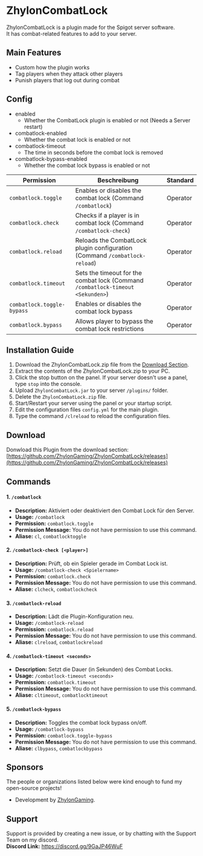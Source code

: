 # ZhylonCombatLock

ZhylonCombatLock is a plugin made for the Spigot server software.  
It has combat-related features to add to your server.  

## Main Features

- Custom how the plugin works
- Tag players when they attack other players
- Punish players that log out during combat

## Config
- enabled
  - Whether the CombatLock plugin is enabled or not (Needs a Server restart)
- combatlock-enabled
  - Whether the combat lock is enabled or not
- combatlock-timeout
  - The time in seconds before the combat lock is removed
- combatlock-bypass-enabled
  - Whether the combat lock bypass is enabled or not

| Permission           | Beschreibung                                                                       | Standard |
| -------------------- | ---------------------------------------------------------------------------------- | -------- |
| `combatlock.toggle`  | Enables or disables the combat lock (Command `/combatlock`)        | Operator |
| `combatlock.check`   | Checks if a player is in combat lock (Command `/combatlock-check`) | Operator |
| `combatlock.reload`  | Reloads the CombatLock plugin configuration (Command `/combatlock-reload`)        | Operator |
| `combatlock.timeout` | Sets the timeout for the combat lock (Command `/combatlock-timeout <Sekunden>`) | Operator |
| `combatlock.toggle-bypass` | Enables or disables the combat lock bypass | Operator |
| `combatlock.bypass`  | Allows player to bypass the combat lock restrictions | Operator |


## Installation Guide

1. Download the ZhylonCombatLock.zip file from the [Download Section](https://github.com/ZhylonGaming/ZhylonCombatLock/releases).
2. Extract the contents of the ZhylonCombatLock.zip to your PC.
3. Click the stop button on the panel. If your server doesn't use a panel, type `stop` into the console.
4. Upload `ZhylonCombatLock.jar` to your server `/plugins/` folder.
5. Delete the `ZhylonCombatLock.zip` file.
6. Start/Restart your server using the panel or your startup script.
7. Edit the configuration files `config.yml` for the main plugin.
8. Type the command `/clreload` to reload the configuration files.

## Download

Donwload this Plugin from the download section:
[https://github.com/ZhylonGaming/ZhylonCombatLock/releases](https://github.com/ZhylonGaming/ZhylonCombatLock/releases)
    
 
## Commands

#### 1. `/combatlock`

* **Description:** Aktiviert oder deaktiviert den Combat Lock für den Server.
* **Usage:** `/combatlock`
* **Permission:** `combatlock.toggle`
* **Permission Message:** You do not have permission to use this command.
* **Aliase:** `cl`, `combatlocktoggle`

#### 2. `/combatlock-check [<player>]`

* **Description:** Prüft, ob ein Spieler gerade im Combat Lock ist.
* **Usage:** `/combatlock-check <Spielername>`
* **Permission:** `combatlock.check`
* **Permission Message:** You do not have permission to use this command.
* **Aliase:** `clcheck`, `combatlockcheck`

#### 3. `/combatlock-reload`

* **Description:** Lädt die Plugin-Konfiguration neu.
* **Usage:** `/combatlock-reload`
* **Permission:** `combatlock.reload`
* **Permission Message:** You do not have permission to use this command.
* **Aliase:** `clreload`, `combatlockreload`

#### 4. `/combatlock-timeout <seconds>`

* **Description:** Setzt die Dauer (in Sekunden) des Combat Locks.
* **Usage:** `/combatlock-timeout <seconds>`
* **Permission:** `combatlock.timeout`
* **Permission Message:** You do not have permission to use this command.
* **Aliase:** `cltimeout`, `combatlocktimeout`

#### 5. `/combatlock-bypass`

* **Description:** Toggles the combat lock bypass on/off.
* **Usage:** `/combatlock-bypass`
* **Permission:** `combatlock.toggle-bypass`
* **Permission Message:** You do not have permission to use this command.
* **Aliase:** `clbypass`, `combatlockbypass`

## Sponsors

The people or organizations listed below were kind enough to fund my open-source projects!

- Development by [ZhylonGaming](https://github.com/ZhylonGaming).


## Support

Support is provided by creating a new issue, or by chatting with the Support Team on my discord.  
**Discord Link:** <https://discord.gg/9GaJP46WuF>

